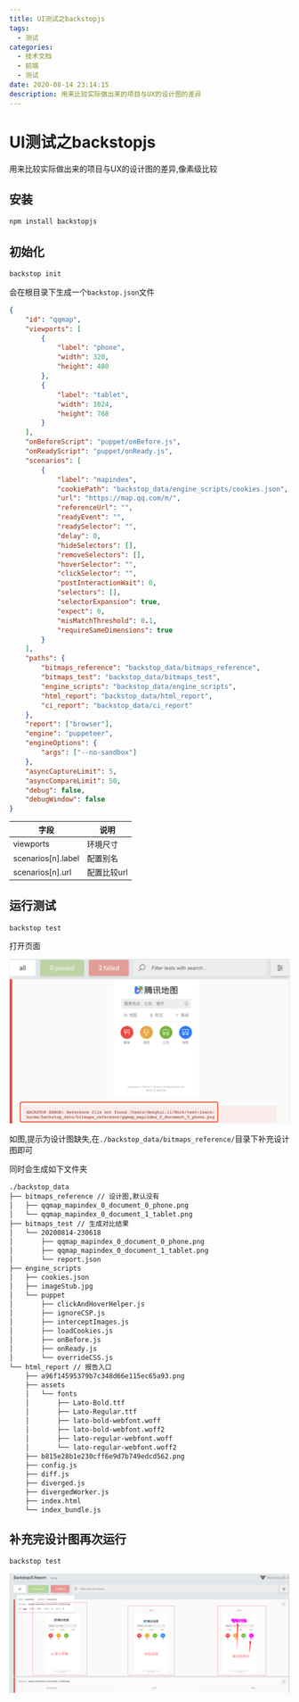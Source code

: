 ```yaml
---
title: UI测试之backstopjs
tags:
  - 测试
categories:
  - 技术文档
  - 前端
  - 测试
date: 2020-08-14 23:14:15
description: 用来比较实际做出来的项目与UX的设计图的差异
---
```


# UI测试之backstopjs

用来比较实际做出来的项目与UX的设计图的差异,像素级比较

## 安装

```bash
npm install backstopjs
```

## 初始化

```bash
backstop init
```
会在根目录下生成一个`backstop.json`文件

```json
{
    "id": "qqmap",
    "viewports": [
        {
            "label": "phone",
            "width": 320,
            "height": 480
        },
        {
            "label": "tablet",
            "width": 1024,
            "height": 768
        }
    ],
    "onBeforeScript": "puppet/onBefore.js",
    "onReadyScript": "puppet/onReady.js",
    "scenarios": [
        {
            "label": "mapindex",
            "cookiePath": "backstop_data/engine_scripts/cookies.json",
            "url": "https://map.qq.com/m/",
            "referenceUrl": "",
            "readyEvent": "",
            "readySelector": "",
            "delay": 0,
            "hideSelectors": [],
            "removeSelectors": [],
            "hoverSelector": "",
            "clickSelector": "",
            "postInteractionWait": 0,
            "selectors": [],
            "selectorExpansion": true,
            "expect": 0,
            "misMatchThreshold": 0.1,
            "requireSameDimensions": true
        }
    ],
    "paths": {
        "bitmaps_reference": "backstop_data/bitmaps_reference",
        "bitmaps_test": "backstop_data/bitmaps_test",
        "engine_scripts": "backstop_data/engine_scripts",
        "html_report": "backstop_data/html_report",
        "ci_report": "backstop_data/ci_report"
    },
    "report": ["browser"],
    "engine": "puppeteer",
    "engineOptions": {
        "args": ["--no-sandbox"]
    },
    "asyncCaptureLimit": 5,
    "asyncCompareLimit": 50,
    "debug": false,
    "debugWindow": false
}
```
| 字段               | 说明        |
| ------------------ | ----------- |
| viewports          | 环境尺寸    |
| scenarios[n].label | 配置别名    |
| scenarios[n].url   | 配置比较url |

## 运行测试
```console
backstop test
```

打开页面

![](./UI测试之backstopjs/2020-08-15-10-21-37.png)

如图,提示为设计图缺失,在`./backstop_data/bitmaps_reference/`目录下补充设计图即可

同时会生成如下文件夹

```
./backstop_data
├── bitmaps_reference // 设计图,默认没有
│   ├── qqmap_mapindex_0_document_0_phone.png
│   └── qqmap_mapindex_0_document_1_tablet.png
├── bitmaps_test // 生成对比结果
│   └── 20200814-230618
│       ├── qqmap_mapindex_0_document_0_phone.png
│       ├── qqmap_mapindex_0_document_1_tablet.png
│       └── report.json
├── engine_scripts
│   ├── cookies.json
│   ├── imageStub.jpg
│   └── puppet
│       ├── clickAndHoverHelper.js
│       ├── ignoreCSP.js
│       ├── interceptImages.js
│       ├── loadCookies.js
│       ├── onBefore.js
│       ├── onReady.js
│       └── overrideCSS.js
└── html_report // 报告入口
    ├── a96f14595379b7c348d66e115ec65a93.png
    ├── assets
    │   └── fonts
    │       ├── Lato-Bold.ttf
    │       ├── Lato-Regular.ttf
    │       ├── lato-bold-webfont.woff
    │       ├── lato-bold-webfont.woff2
    │       ├── lato-regular-webfont.woff
    │       └── lato-regular-webfont.woff2
    ├── b815e28b1e230cff6e9d7b749edcd562.png
    ├── config.js
    ├── diff.js
    ├── diverged.js
    ├── divergedWorker.js
    ├── index.html
    └── index_bundle.js
```

## 补充完设计图再次运行
```bash
backstop test
```

![](./UI测试之backstopjs/2020-08-15-10-27-37.png)